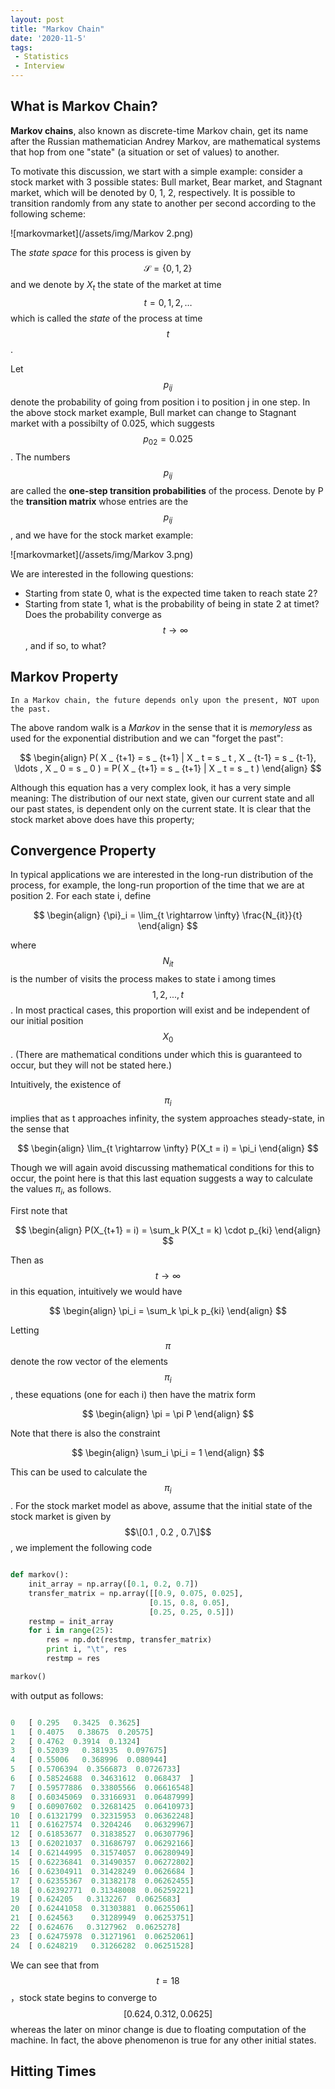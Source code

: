 ```yaml
---
layout: post
title: "Markov Chain"
date: '2020-11-5'
tags:
 - Statistics
 - Interview
---
```


## What is Markov Chain?

**Markov chains**, also known as discrete-time Markov chain, get its name after the Russian mathematician Andrey Markov, are mathematical systems that hop from one "state" (a situation or set of values) to another. 

To motivate this discussion, we start with a simple example: consider a stock market with 3 possible states: Bull market, Bear market, and Stagnant market, which will be denoted by 0, 1, 2, respectively. It is possible to transition randomly from any state to another per second according to the following scheme:

![markovmarket](/assets/img/Markov 2.png)

The *state space* for this process is given by $$ \mathcal{S} = \{0, 1, 2\}$$ and we denote by $X_t$ the state of the market at time $$t = 0, 1,2,\ldots$$ which is called the *state* of the process at time $$t$$. 

Let $$p _ {ij}$$ denote the probability of going from position i to position j in one step.  In the above stock market example, Bull market can change to Stagnant market with a possibilty of 0.025, which suggests $$p_{02} = 0.025$$. The numbers $$p_{ij}$$ are called the **one-step transition probabilities** of the process.  Denote by P the **transition matrix** whose entries are the $$p _ {ij}$$, and we have for the stock market example:

![markovmarket](/assets/img/Markov 3.png)


We are interested in the following questions: 

* Starting from state 0, what is the expected time taken to reach state 2? 
* Starting from state 1, what is the probability of being in state 2 at timet? Does the probability converge as $$t \rightarrow \infty$$, and if so, to what?

## Markov Property

    In a Markov chain, the future depends only upon the present, NOT upon the past.
    
The above random walk is a *Markov* in the sense that it is *memoryless* as used 
for the exponential distribution and we can "forget the past":

$$
\begin{align}
P( X _ {t+1} = s _ {t+1} | X _ t = s _ t , X _ {t-1} = s _ {t-1},
\ldots , X _ 0 = s _ 0 ) =
P( X _ {t+1} = s _ {t+1} | X _ t = s _ t )
\end{align}
$$ 

Although this equation has a very complex look, it has a very simple meaning:  The distribution of our next state, given our current state and all our past states, is dependent only on the current state.  It is clear that the stock market  above does have this property; 

## Convergence Property

In typical applications we are interested in the long-run distribution of the process, for example, the long-run proportion of the time that
we are at position 2.  For each state i, define

$$
\begin{align}
{\pi}_i =  \lim_{t \rightarrow \infty} \frac{N_{it}}{t}
\end{align} 
$$

where $$N_{it}$$ is the number of visits the process makes to state i 
among times $$1, 2,..., t$$. In most practical cases, this proportion 
will exist and be independent of our initial position $$X_0$$.  (There 
are mathematical conditions under which this is guaranteed to occur, 
but they will not be stated here.)  

Intuitively, the existence of $$\pi_i$$ implies that as t approaches
infinity, the system approaches steady-state, in the sense that

$$
\begin{align}
\lim_{t \rightarrow \infty} P(X_t = i) = \pi_i
\end{align}
$$

Though we will again avoid discussing mathematical conditions for this to occur, the point here is that this last equation suggests a way to calculate the values $\pi_i$, as follows.

First note that

$$
\begin{align}
P(X_{t+1} = i) = \sum_k P(X_t = k) \cdot p_{ki}
\end{align}
$$

Then as $$t \rightarrow \infty$$ in this equation, intuitively we would have

$$
\begin{align}
\pi_i = \sum_k \pi_k p_{ki}
\end{align}
$$

Letting $$\pi$$ denote the row vector of the elements $$\pi_i$$, these equations (one for each i) then have the matrix form

$$
\begin{align}
\pi = \pi P
\end{align}
$$

Note that there is also the constraint

$$
\begin{align}
\sum_i \pi_i = 1
\end{align}
$$

This can be used to calculate the $$\pi_i$$.  For the stock market model 
as above, assume that  the initial state of the stock market is given by $$\[0.1 , 0.2 , 0.7\]$$, we implement the following code

``` python

def markov():
    init_array = np.array([0.1, 0.2, 0.7])
    transfer_matrix = np.array([[0.9, 0.075, 0.025],
                               [0.15, 0.8, 0.05],
                               [0.25, 0.25, 0.5]])
    restmp = init_array
    for i in range(25):
        res = np.dot(restmp, transfer_matrix)
        print i, "\t", res
        restmp = res

markov()

```
with output as follows:

``` python

0 	[ 0.295   0.3425  0.3625]
1 	[ 0.4075   0.38675  0.20575]
2 	[ 0.4762  0.3914  0.1324]
3 	[ 0.52039   0.381935  0.097675]
4 	[ 0.55006   0.368996  0.080944]
5 	[ 0.5706394  0.3566873  0.0726733]
6 	[ 0.58524688  0.34631612  0.068437  ]
7 	[ 0.59577886  0.33805566  0.06616548]
8 	[ 0.60345069  0.33166931  0.06487999]
9 	[ 0.60907602  0.32681425  0.06410973]
10 	[ 0.61321799  0.32315953  0.06362248]
11 	[ 0.61627574  0.3204246   0.06329967]
12 	[ 0.61853677  0.31838527  0.06307796]
13 	[ 0.62021037  0.31686797  0.06292166]
14 	[ 0.62144995  0.31574057  0.06280949]
15 	[ 0.62236841  0.31490357  0.06272802]
16 	[ 0.62304911  0.31428249  0.0626684 ]
17 	[ 0.62355367  0.31382178  0.06262455]
18 	[ 0.62392771  0.31348008  0.06259221]
19 	[ 0.624205   0.3132267  0.0625683]
20 	[ 0.62441058  0.31303881  0.06255061]
21 	[ 0.624563    0.31289949  0.06253751]
22 	[ 0.624676   0.3127962  0.0625278]
23 	[ 0.62475978  0.31271961  0.06252061]
24 	[ 0.6248219   0.31266282  0.06251528]
```
We can see that from $$t = 18$$，stock state begins to converge to $$[0.624 , 0.312 , 0.0625]$$ whereas the later on minor change is due to floating computation of the machine. In fact, the above phenomenon is true for any other initial states. 


## Hitting Times
